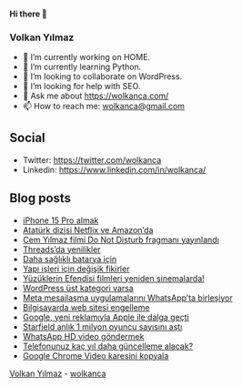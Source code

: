 #### Hi there 👋

### Volkan Yılmaz

- 🔭 I’m currently working on HOME.
- 🌱 I’m currently learning Python.
- 👯 I’m looking to collaborate on WordPress.
- 🤔 I’m looking for help with SEO.
- 💬 Ask me about https://wolkanca.com/
- 📫 How to reach me: wolkanca@gmail.com

## Social
- Twitter: https://twitter.com/wolkanca
- Linkedin: https://www.linkedin.com/in/wolkanca/



## Blog posts
<!-- BLOG-POST-LIST:START -->
- [iPhone 15 Pro almak](https://wolkanca.com/iphone-15-pro-almak/)
- [Atatürk dizisi Netflix ve Amazon’da](https://wolkanca.com/ataturk-dizisi-netflix-ve-amazonda/)
- [Cem Yılmaz filmi Do Not Disturb fragmanı yayınlandı](https://wolkanca.com/cem-yilmaz-filmi-do-not-disturb-fragmani-yayinlandi/)
- [Threads’da yenilikler](https://wolkanca.com/threadsda-yenilikler/)
- [Daha sağlıklı batarya için](https://wolkanca.com/daha-saglikli-batarya-icin/)
- [Yapı işleri için değişik fikirler](https://wolkanca.com/yapi-isleri-icin-degisik-fikirler/)
- [Yüzüklerin Efendisi filmleri yeniden sinemalarda!](https://wolkanca.com/yuzuklerin-efendisi-filmleri-yeniden-sinemalarda/)
- [WordPress üst kategori varsa](https://wolkanca.com/wordpress-ust-kategori-varsa/)
- [Meta mesajlaşma uygulamalarını WhatsApp’ta birleşiyor](https://wolkanca.com/meta-mesajlasma-uygulamalarini-whatsappta-birlesiyor/)
- [Bilgisayarda web sitesi engelleme](https://wolkanca.com/bilgisayarda-web-sitesi-engelleme/)
- [Google, yeni reklamıyla Apple ile dalga geçti](https://wolkanca.com/google-yeni-reklamiyla-apple-ile-dalga-gecti/)
- [Starfield anlık 1 milyon oyuncu sayısını aştı](https://wolkanca.com/starfield-anlik-1-milyon-oyuncu-sayisini-asti/)
- [WhatsApp HD video göndermek](https://wolkanca.com/whatsapp-hd-video-gondermek/)
- [Telefonunuz kaç yıl daha güncelleme alacak?](https://wolkanca.com/telefonunuz-kac-yil-daha-guncelleme-alacak/)
- [Google Chrome Video karesini kopyala](https://wolkanca.com/google-chrome/)
<!-- BLOG-POST-LIST:END -->


[Volkan Yılmaz](https://volkanyilmaz.com.tr/) - [wolkanca](https://wolkanca.com/)
